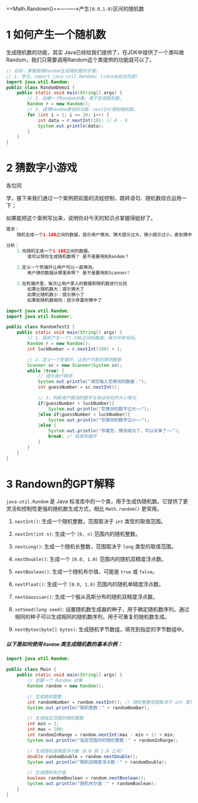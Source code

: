 ==Math.Randown()==————>产生`[0.0,1.0)`区间的随机数
# 1 如何产生一个随机数

生成随机数的功能，其实 Java已经给我们提供了，在JDK中提供了一个类叫做Random，我们只需要调用Random这个类提供的功能就可以了。

```java
// 目标：掌握使用Random生成随机数的步骤。
// 1、导包。import java.util.Random; (idea会自动完成)
import java.util.Random;
public class RandomDemo1 {
    public static void main(String[] args) {
        // 2、创建一个Random对象，用于生成随机数。
        Random r = new Random();
        // 3、调用Random提供的功能：nextInt得到随机数。
        for (int i = 1; i <= 20; i++) {
            int data = r.nextInt(10); // 0 - 9
            System.out.println(data);
        }
    }
}
```

# 2 猜数字小游戏

各位同

学，接下来我们通过一个案例把前面的流程控制、跳转语句、随机数综合运用一下；

如果能把这个案例写出来，说明你对今天的知识点掌握得挺好了。

```java
需求：
	随机生成一个1-100之间的数据，提示用户猜测，猜大提示过大，猜小提示过小，直到猜中	  结束游戏

分析：
	1.先随机生成一个1-100之间的数据。
		谁可以帮你生成随机数啊？ 是不是要用到Random？
		
	2.定义一个死循环让用户可以一直猜测。
		用户猜的数据从哪里来啊？ 是不是要用到Scanner?

	3.在死循环里，每次让用户录入的数据和随机数进行比较
		如果比随机数大：提示猜大了
		如果比随机数小：提示猜小了
		如果和随机数相同：提示恭喜你猜中了
```

```java
import java.util.Random;
import java.util.Scanner;

public class RandomTest2 {
    public static void main(String[] args) {
        // 1、随机产生一个1-100之间的数据，做为中奖号码。
        Random r = new Random();
        int luckNumber = r.nextInt(100) + 1;

        // 2、定义一个死循环，让用户不断的猜测数据
        Scanner sc = new Scanner(System.in);
        while (true) {
            // 提示用户猜测
            System.out.println("请您输入您猜测的数据：");
            int guessNumber = sc.nextInt();

            // 3、判断用户猜测的数字与幸运号码的大小情况
            if(guessNumber > luckNumber){
                System.out.println("您猜测的数字过大~~");
            }else if(guessNumber < luckNumber){
                System.out.println("您猜测的数字过小~~");
            }else {
                System.out.println("恭喜您，猜测成功了，可以买单了~~");
                break; // 结束死循环
            }
        }
    }
}
```



# 3 Randown的GPT解释
`java.util.Random` 是 Java 标准库中的一个类，用于生成伪随机数。它提供了更灵活和控制性更强的随机数生成方式，相比 `Math.random()` 更常用。

1. `nextInt()`: 生成一个随机整数，范围取决于 `int` 类型的取值范围。
    
2. `nextInt(int n)`: 生成一个 `[0, n)` 范围内的随机整数。
    
3. `nextLong()`: 生成一个随机长整数，范围取决于 `long` 类型的取值范围。
    
4. `nextDouble()`: 生成一个 `[0.0, 1.0)` 范围内的随机双精度浮点数。
    
5. `nextBoolean()`: 生成一个随机布尔值，可能是 `true` 或 `false`。
    
6. `nextFloat()`: 生成一个 `[0.0, 1.0)` 范围内的随机单精度浮点数。
    
7. `nextGaussian()`: 生成一个服从高斯分布的随机双精度浮点数。
    
8. `setSeed(long seed)`: 设置随机数生成器的种子，用于确定随机数序列。通过相同的种子可以生成相同的随机数序列，用于可重复的随机数生成。
    
9. `nextBytes(byte[] bytes)`: 生成随机字节数组，填充到指定的字节数组中。

##### 以下是如何使用 `Random` 类生成随机数的基本示例：
```java
import java.util.Random;

public class Main {
    public static void main(String[] args) {
        // 创建一个 Random 对象
        Random random = new Random();

        // 生成随机整数
        int randomNumber = random.nextInt(); // 随机整数范围取决于 int 类型的取值范围
        System.out.println("随机整数：" + randomNumber);

        // 生成指定范围的随机整数
        int min = 1;
        int max = 100;
        int randomInRange = random.nextInt(max - min + 1) + min;
        System.out.println("指定范围内的随机整数：" + randomInRange);

        // 生成随机双精度浮点数（0.0 到 1.0 之间）
        double randomDouble = random.nextDouble();
        System.out.println("随机双精度浮点数：" + randomDouble);

        // 生成随机布尔值
        boolean randomBoolean = random.nextBoolean();
        System.out.println("随机布尔值：" + randomBoolean);
    }
}

```